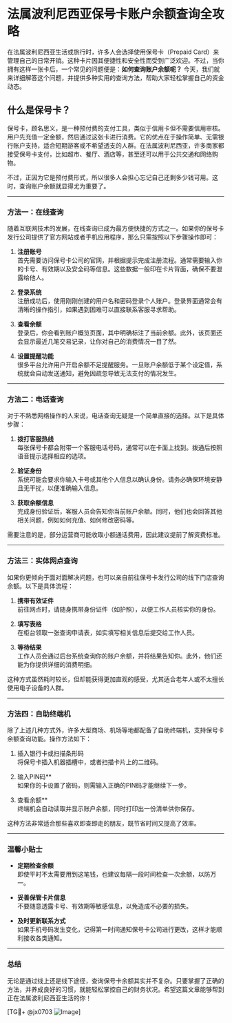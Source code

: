 # 法属波利尼西亚保号卡账户余额查询全攻略

在法属波利尼西亚生活或旅行时，许多人会选择使用保号卡（Prepaid Card）来管理自己的日常开销。这种卡片因其便捷性和安全性而受到广泛欢迎。不过，当你拥有这样一张卡后，一个常见的问题便是：**如何查询账户余额呢？** 今天，我们就来详细解答这个问题，并提供多种实用的查询方法，帮助大家轻松掌握自己的资金动态。

## 什么是保号卡？

保号卡，顾名思义，是一种预付费的支付工具，类似于信用卡但不需要信用审核。用户先充值一定金额，然后通过这张卡进行消费。它的优点在于操作简单、无需银行账户支持，适合短期游客或不希望透支的人群。在法属波利尼西亚，许多商家都接受保号卡支付，比如超市、餐厅、酒店等，甚至还可以用于公共交通和网络购物。

不过，正因为它是预付费形式，所以很多人会担心忘记自己还剩多少钱可用。这时，查询账户余额就显得尤为重要了。

---

### 方法一：在线查询

随着互联网技术的发展，在线查询已成为最方便快捷的方式之一。如果你的保号卡发行公司提供了官方网站或者手机应用程序，那么只需按照以下步骤操作即可：

1. **注册账号**  
   首先需要访问保号卡公司的官网，并根据提示完成注册流程。通常需要输入你的卡号、有效期以及安全码等信息。这些数据一般印在卡片背面，确保不要泄露给他人。

2. **登录系统**  
   注册成功后，使用刚刚创建的用户名和密码登录个人账户。登录界面通常会有清晰的操作指引，如果遇到困难可以直接联系客服寻求帮助。

3. **查看余额**  
   登录后，你会看到账户概览页面，其中明确标注了当前余额。此外，该页面还会显示最近几笔交易记录，让你对自己的消费情况一目了然。

4. **设置提醒功能**  
   很多平台允许用户开启余额不足提醒服务。一旦账户余额低于某个设定值，系统就会自动发送通知，避免因疏忽导致无法支付的情况发生。

---

### 方法二：电话查询

对于不熟悉网络操作的人来说，电话查询无疑是一个简单直接的选择。以下是具体步骤：

1. **拨打客服热线**  
   每张保号卡都会附带一个客服电话号码，通常可以在卡面上找到。拨通后按照语音提示选择相应的选项。

2. **验证身份**  
   系统可能会要求你输入卡号或其他个人信息以确认身份。请务必确保环境安静且无干扰，以便准确输入信息。

3. **获取余额信息**  
   完成身份验证后，客服人员会告知你当前账户余额。同时，他们也会回答其他相关问题，例如如何充值、如何修改密码等。

需要注意的是，部分运营商可能收取小额通话费用，因此建议提前了解资费标准。

---

### 方法三：实体网点查询

如果你更倾向于面对面解决问题，也可以亲自前往保号卡发行公司的线下门店查询余额。以下是具体流程：

1. **携带有效证件**  
   前往网点时，请随身携带身份证件（如护照），以便工作人员核实你的身份。

2. **填写表格**  
   在柜台领取一张查询申请表，如实填写相关信息后提交给工作人员。

3. **等待结果**  
   工作人员会通过后台系统查询你的账户余额，并将结果告知你。此外，他们还能为你提供详细的消费明细。

这种方式虽然耗时较长，但却能获得更加直观的感受，尤其适合老年人或不太擅长使用电子设备的人群。

---

### 方法四：自助终端机

除了上述几种方式外，许多大型商场、机场等地都配备了自助终端机，支持保号卡余额查询功能。操作方法如下：

1. 插入银行卡或扫描条形码  
   将保号卡插入机器插槽中，或者扫描卡片上的二维码。

2. 输入PIN码**  
   如果你的卡设置了密码，则需输入正确的PIN码才能继续下一步。

3. 查看余额**  
   终端机会自动读取并显示账户余额，同时打印出一份清单供你保存。

这种方法非常适合那些喜欢即查即走的朋友，既节省时间又提高了效率。

---

### 温馨小贴士

- **定期检查余额**  
  即使平时不太需要用到这笔钱，也建议每隔一段时间检查一次余额，以防万一。

- **妥善保管卡片信息**  
  不要随意透露卡号、有效期等敏感信息，以免造成不必要的损失。

- **及时更新联系方式**  
  如果手机号码发生变化，记得第一时间通知保号卡公司进行更改，这样才能顺利接收各类通知。

---

### 总结

无论是通过线上还是线下途径，查询保号卡余额其实并不复杂。只要掌握了正确的方法，并养成良好的习惯，就能轻松掌控自己的财务状况。希望这篇文章能够帮到正在法属波利尼西亚生活的你！

[TG💪+ @jx0703 ![Image](https://github.com/user-attachments/assets/dbca1d08-cadb-493c-b0ec-ad6f7a83f270)]